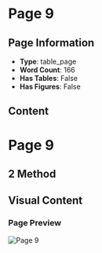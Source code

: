 # Page 9

## Page Information

- **Type**: table_page
- **Word Count**: 166
- **Has Tables**: False
- **Has Figures**: False

## Content

# Page 9

## 2 Method

## Visual Content

### Page Preview

![Page 9](/projects/nmn/images/Cognitive_phantoms_in_LLMs_through_the_lens_of_latent_variables_page_9.png)
